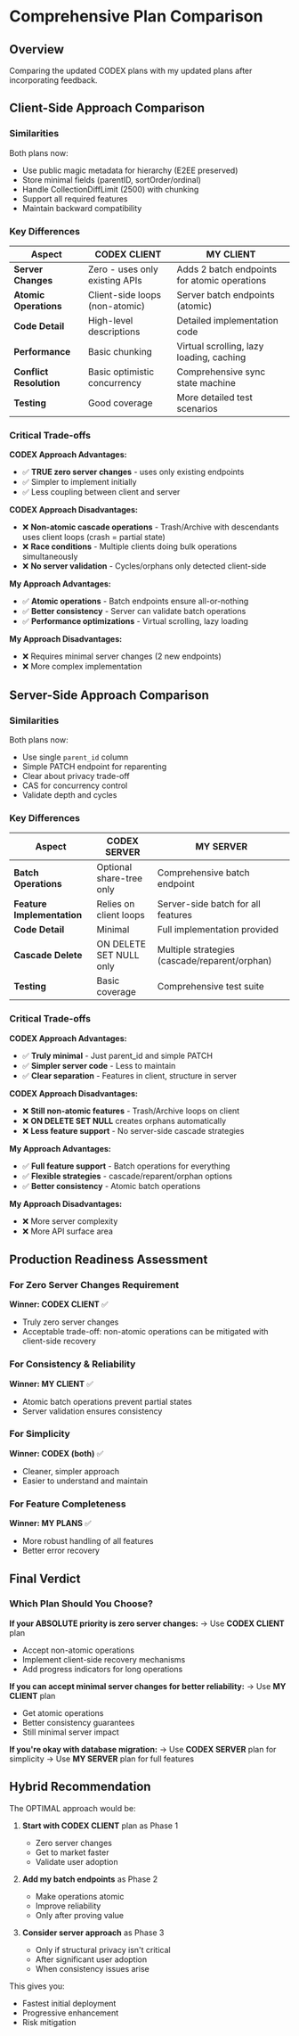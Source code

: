 # Comprehensive Plan Comparison

## Overview
Comparing the updated CODEX plans with my updated plans after incorporating feedback.

## Client-Side Approach Comparison

### Similarities
Both plans now:
- Use public magic metadata for hierarchy (E2EE preserved)
- Store minimal fields (parentID, sortOrder/ordinal)
- Handle CollectionDiffLimit (2500) with chunking
- Support all required features
- Maintain backward compatibility

### Key Differences

| Aspect | CODEX CLIENT | MY CLIENT |
|--------|-------------|-----------|
| **Server Changes** | Zero - uses only existing APIs | Adds 2 batch endpoints for atomic operations |
| **Atomic Operations** | Client-side loops (non-atomic) | Server batch endpoints (atomic) |
| **Code Detail** | High-level descriptions | Detailed implementation code |
| **Performance** | Basic chunking | Virtual scrolling, lazy loading, caching |
| **Conflict Resolution** | Basic optimistic concurrency | Comprehensive sync state machine |
| **Testing** | Good coverage | More detailed test scenarios |

### Critical Trade-offs

**CODEX Approach Advantages:**
- ✅ **TRUE zero server changes** - uses only existing endpoints
- ✅ Simpler to implement initially
- ✅ Less coupling between client and server

**CODEX Approach Disadvantages:**
- ❌ **Non-atomic cascade operations** - Trash/Archive with descendants uses client loops (crash = partial state)
- ❌ **Race conditions** - Multiple clients doing bulk operations simultaneously
- ❌ **No server validation** - Cycles/orphans only detected client-side

**My Approach Advantages:**
- ✅ **Atomic operations** - Batch endpoints ensure all-or-nothing
- ✅ **Better consistency** - Server can validate batch operations
- ✅ **Performance optimizations** - Virtual scrolling, lazy loading

**My Approach Disadvantages:**
- ❌ Requires minimal server changes (2 new endpoints)
- ❌ More complex implementation

## Server-Side Approach Comparison

### Similarities
Both plans now:
- Use single `parent_id` column
- Simple PATCH endpoint for reparenting
- Clear about privacy trade-off
- CAS for concurrency control
- Validate depth and cycles

### Key Differences

| Aspect | CODEX SERVER | MY SERVER |
|--------|-------------|-----------|
| **Batch Operations** | Optional share-tree only | Comprehensive batch endpoint |
| **Feature Implementation** | Relies on client loops | Server-side batch for all features |
| **Code Detail** | Minimal | Full implementation provided |
| **Cascade Delete** | ON DELETE SET NULL only | Multiple strategies (cascade/reparent/orphan) |
| **Testing** | Basic coverage | Comprehensive test suite |

### Critical Trade-offs

**CODEX Approach Advantages:**
- ✅ **Truly minimal** - Just parent_id and simple PATCH
- ✅ **Simpler server code** - Less to maintain
- ✅ **Clear separation** - Features in client, structure in server

**CODEX Approach Disadvantages:**
- ❌ **Still non-atomic features** - Trash/Archive loops on client
- ❌ **ON DELETE SET NULL** creates orphans automatically
- ❌ **Less feature support** - No server-side cascade strategies

**My Approach Advantages:**
- ✅ **Full feature support** - Batch operations for everything
- ✅ **Flexible strategies** - cascade/reparent/orphan options
- ✅ **Better consistency** - Atomic batch operations

**My Approach Disadvantages:**
- ❌ More server complexity
- ❌ More API surface area

## Production Readiness Assessment

### For Zero Server Changes Requirement
**Winner: CODEX CLIENT** ✅
- Truly zero server changes
- Acceptable trade-off: non-atomic operations can be mitigated with client-side recovery

### For Consistency & Reliability
**Winner: MY CLIENT** ✅
- Atomic batch operations prevent partial states
- Server validation ensures consistency

### For Simplicity
**Winner: CODEX (both)** ✅
- Cleaner, simpler approach
- Easier to understand and maintain

### For Feature Completeness
**Winner: MY PLANS** ✅
- More robust handling of all features
- Better error recovery

## Final Verdict

### Which Plan Should You Choose?

**If your ABSOLUTE priority is zero server changes:**
→ Use **CODEX CLIENT** plan
- Accept non-atomic operations
- Implement client-side recovery mechanisms
- Add progress indicators for long operations

**If you can accept minimal server changes for better reliability:**
→ Use **MY CLIENT** plan
- Get atomic operations
- Better consistency guarantees
- Still minimal server impact

**If you're okay with database migration:**
→ Use **CODEX SERVER** plan for simplicity
→ Use **MY SERVER** plan for full features

## Hybrid Recommendation

The OPTIMAL approach would be:

1. **Start with CODEX CLIENT** plan as Phase 1
   - Zero server changes
   - Get to market faster
   - Validate user adoption

2. **Add my batch endpoints** as Phase 2
   - Make operations atomic
   - Improve reliability
   - Only after proving value

3. **Consider server approach** as Phase 3
   - Only if structural privacy isn't critical
   - After significant user adoption
   - When consistency issues arise

This gives you:
- Fastest initial deployment
- Progressive enhancement
- Risk mitigation